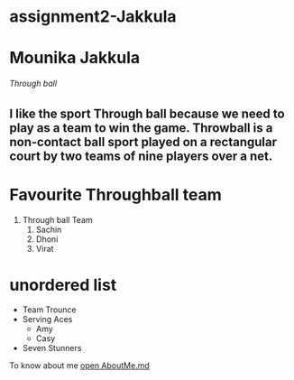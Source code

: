 # assignment2-Jakkula
# Mounika Jakkula
###### Through ball
I like the sport **Through ball** because we need to play as a team to win the game. Throwball is a non-contact ball **sport** played on a rectangular court by two teams of nine players over a net.
----
# Favourite Throughball team
1. Through ball Team
    1. Sachin
    2. Dhoni
    3. Virat

# unordered list
* Team Trounce
* Serving Aces
    * Amy
    * Casy
* Seven Stunners

 To know about me [open AboutMe.md](AboutMe.md)